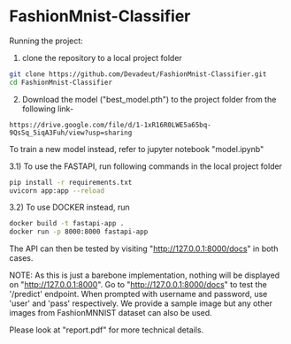 # FashionMnist-Classifier

Running the project:
1) clone the repository to a local project folder
```bash
git clone https://github.com/Devadeut/FashionMnist-Classifier.git
cd FashionMnist-Classifier
```
2) Download the model ("best_model.pth") to the project folder from the following link-
```
https://drive.google.com/file/d/1-1xR16R0LWE5a65bq-9QsSq_5iqA3Fuh/view?usp=sharing
```
To train a new model instead, refer to jupyter notebook "model.ipynb"

3.1) To use the FASTAPI, run following commands in the local project folder
```bash
pip install -r requirements.txt
uvicorn app:app --reload
```
3.2) To use DOCKER instead, run
```bash
docker build -t fastapi-app .
docker run -p 8000:8000 fastapi-app
```
The API can then be tested by visiting "http://127.0.0.1:8000/docs" in both cases.

NOTE: As this is just a barebone implementation, nothing will be displayed on "http://127.0.0.1:8000". Go to "http://127.0.0.1:8000/docs" to test the '/predict' endpoint. When prompted with username and password, use 'user' and 'pass' respectively.
We provide a sample image but any other images from FashionMNNIST dataset can also be used.

Please look at "report.pdf" for more technical details.
